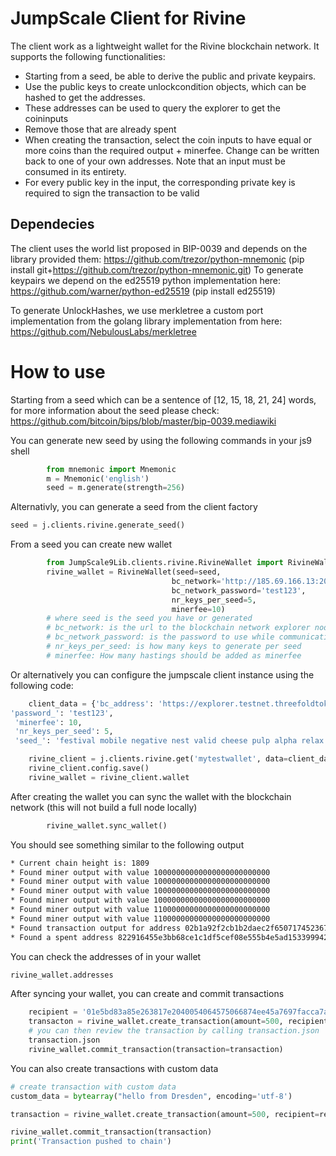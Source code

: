 # JumpScale Client for Rivine

The client work as a lightweight wallet for the Rivine blockchain network.
It supports the following functionalities:

- Starting from a seed, be able to derive the public and private keypairs.
- Use the public keys to create unlockcondition objects, which can be hashed to get the addresses.
- These addresses can be used to query the explorer to get the coininputs
- Remove those that are already spent
- When creating the transaction, select the coin inputs to have equal or more coins than the required output + minerfee. Change can be written back to one of your own addresses. Note that an input must be consumed in its entirety.
- For every public key in the input, the corresponding private key is required to sign the transaction to be valid


## Dependecies
The client uses the world list proposed in BIP-0039 and depends on the library provided them: https://github.com/trezor/python-mnemonic (pip install git+https://github.com/trezor/python-mnemonic.git)
To generate keypairs we depend on the ed25519 python implementation here: https://github.com/warner/python-ed25519 (pip install ed25519)

To generate UnlockHashes, we use merkletree a custom port implementation from the golang library implementation from here: https://github.com/NebulousLabs/merkletree

# How to use
Starting from a seed which can be a sentence of [12, 15, 18, 21, 24] words, for more information about the seed please check: https://github.com/bitcoin/bips/blob/master/bip-0039.mediawiki

You can generate new seed by using the following commands in your js9 shell
```python
        from mnemonic import Mnemonic
        m = Mnemonic('english')
        seed = m.generate(strength=256)
```

Alternativly, you can generate a seed from the client factory
```python
seed = j.clients.rivine.generate_seed()
```

From a seed you can create new wallet
```python
        from JumpScale9Lib.clients.rivine.RivineWallet import RivineWallet
        rivine_wallet = RivineWallet(seed=seed,
                                    bc_network='http://185.69.166.13:2015',
                                    bc_network_password='test123',
                                    nr_keys_per_seed=5,
                                    minerfee=10)
        # where seed is the seed you have or generated
        # bc_network: is the url to the blockchain network explorer node
        # bc_network_password: is the password to use while communicating with the chain explorer node
        # nr_keys_per_seed: is how many keys to generate per seed
        # minerfee: How many hastings should be added as minerfee
```

Or alternatively you can configure the jumpscale client instance using the following code:
```python
    client_data = {'bc_address': 'https://explorer.testnet.threefoldtoken.com/',
'password_': 'test123',
 'minerfee': 10,
 'nr_keys_per_seed': 5,
 'seed_': 'festival mobile negative nest valid cheese pulp alpha relax language friend vast'}

    rivine_client = j.clients.rivine.get('mytestwallet', data=client_data)
    rivine_client.config.save()
    rivine_wallet = rivine_client.wallet
```

After creating the wallet you can sync the wallet with the blockchain network (this will not build a full node locally)
```python
        rivine_wallet.sync_wallet()
```

You should see something similar to the following output
```bash
* Current chain height is: 1809
* Found miner output with value 10000000000000000000000000
* Found miner output with value 10000000000000000000000000
* Found miner output with value 10000000000000000000000000
* Found miner output with value 10000000000000000000000000
* Found miner output with value 11000000000000000000000000
* Found miner output with value 11000000000000000000000000
* Found transaction output for address 02b1a92f2cb1b2daec2f650717452367273335263136fae0201ddedbbcfe67648572b069c754
* Found a spent address 822916455e3bb68ce1c1df5cef08e555b4e5ad153399942d628a0d298398a3fb

```

You can check the addresses of in your wallet
```python
rivine_wallet.addresses
```

After syncing your wallet, you can create and commit transactions
```python
    recipient = '01e5bd83a85e263817e2040054064575066874ee45a7697facca7a2721d4792af374ea35f549a1'
    transacton = rivine_wallet.create_transaction(amount=500, recipient=recipient)
    # you can then review the transaction by calling transaction.json
    transaction.json
    rivine_wallet.commit_transaction(transaction=transaction)
```

You can also create transactions with custom data
```python
# create transaction with custom data
custom_data = bytearray("hello from Dresden", encoding='utf-8')

transaction = rivine_wallet.create_transaction(amount=500, recipient=recipient, custom_data=custom_data)

rivine_wallet.commit_transaction(transaction)
print('Transaction pushed to chain')
```
